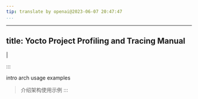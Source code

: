 ```yaml
---
tip: translate by openai@2023-06-07 20:47:47
...
```

---
title: Yocto Project Profiling and Tracing Manual
-------------------------------------------------

|

:::

intro arch usage examples

> 介绍架构使用示例
> :::
